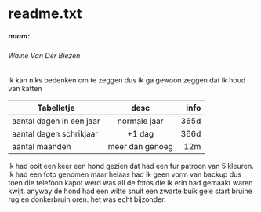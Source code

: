 # readme.txt
##### naam:
###### Waine Van Der Biezen
ik kan niks bedenken om te zeggen dus ik ga gewoon zeggen dat ik houd van katten


| Tabelletje              | desc          | info  |
| ----------------------- |:-------------:| -----:|
| aantal dagen in een jaar| normale jaar  | 365d  |
| aantal dagen schrikjaar | +1 dag        | 366d  |
| aantal maanden          |meer dan genoeg|  12m  |

ik had ooit een keer een hond gezien dat had een fur patroon van 5 kleuren.
ik had een foto genomen maar helaas had ik geen vorm van backup dus toen die telefoon
kapot werd was all de fotos die ik erin had gemaakt waren kwijt. anyway de hond had een witte snuit een zwarte buik gele start bruine rug en donkerbruin oren. het was echt bijzonder.
